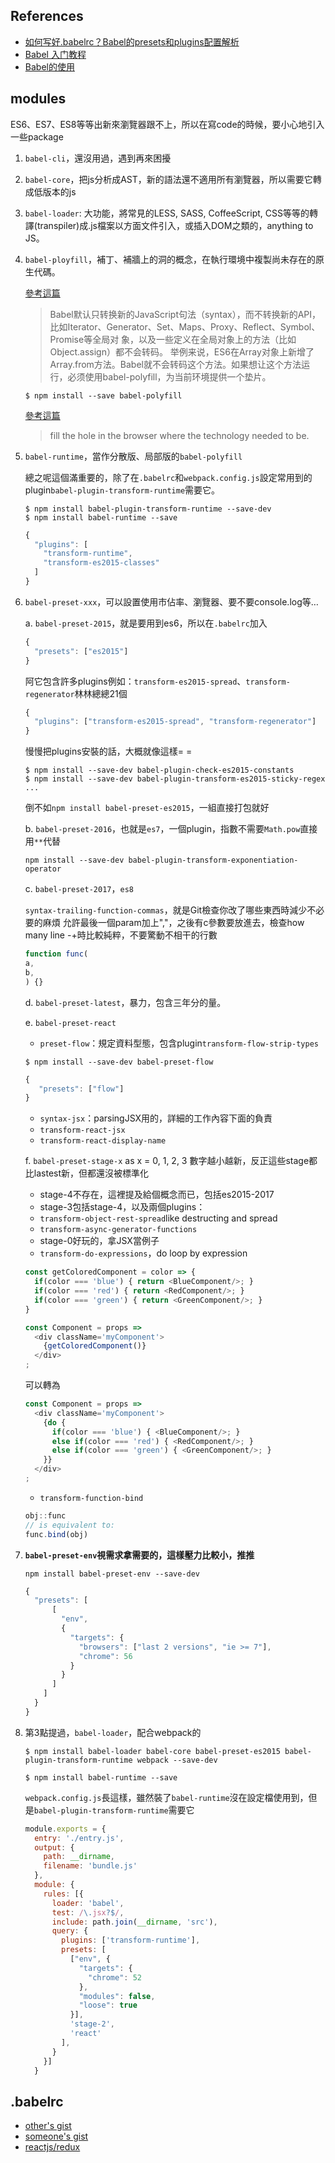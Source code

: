 ## References
* [如何写好.babelrc？Babel的presets和plugins配置解析](https://excaliburhan.com/post/babel-preset-and-plugins.html)
* [Babel 入门教程](http://www.ruanyifeng.com/blog/2016/01/babel.html)
* [Babel的使用](https://segmentfault.com/a/1190000008159877)

## modules


ES6、ES7、ES8等等出新來瀏覽器跟不上，所以在寫code的時候，要小心地引入一些package

1. `babel-cli`，還沒用過，遇到再來困擾

2. `babel-core`，把js分析成AST，新的語法還不適用所有瀏覽器，所以需要它轉成低版本的js

3. `babel-loader`: 大功能，將常見的LESS, SASS, CoffeeScript, CSS等等的轉譯(transpiler)成.js檔案以方面文件引入，或插入DOM之類的，anything to JS。

4. `babel-ployfill`，補丁、補牆上的洞的概念，在執行環境中複製尚未存在的原生代碼。

    [參考這篇](http://www.ruanyifeng.com/blog/2016/01/babel.html)
    >Babel默认只转换新的JavaScript句法（syntax），而不转换新的API，比如Iterator、Generator、Set、Maps、Proxy、Reflect、Symbol、Promise等全局对  象，以及一些定义在全局对象上的方法（比如Object.assign）都不会转码。
举例来说，ES6在Array对象上新增了Array.from方法。Babel就不会转码这个方法。如果想让这个方法运行，必须使用babel-polyfill，为当前环境提供一个垫片。
    
    ```shell
    $ npm install --save babel-polyfill
    ```
    
    [參考這篇](https://remysharp.com/2010/10/08/what-is-a-polyfill)
    > fill the hole in the browser where the technology needed to be.
 
5. `babel-runtime`，當作分散版、局部版的`babel-polyfill`

    總之呢這個滿重要的，除了在`.babelrc`和`webpack.config.js`設定常用到的plugin`babel-plugin-transform-runtime`需要它。

    ```shell
    $ npm install babel-plugin-transform-runtime --save-dev
    $ npm install babel-runtime --save
    ```
    ```js
    {
      "plugins": [
        "transform-runtime",
        "transform-es2015-classes"
      ]
    }
    ```
6. `babel-preset-xxx`，可以設置使用市佔率、瀏覽器、要不要console.log等…
    
    a. `babel-preset-2015`，就是要用到es6，所以在`.babelrc`加入
    ```js
    {
      "presets": ["es2015"]
    }
    ```
    阿它包含許多plugins例如：`transform-es2015-spread`、`transform-regenerator`林林總總21個
    ```js
    {
      "plugins": ["transform-es2015-spread", "transform-regenerator"]
    }
    ```
    慢慢把plugins安裝的話，大概就像這樣= =
    ```shell
    $ npm install --save-dev babel-plugin-check-es2015-constants
    $ npm install --save-dev babel-plugin-transform-es2015-sticky-regex
    ...
    ```
    倒不如`npm install babel-preset-es2015`，一組直接打包就好
    
    b. `babel-preset-2016`，也就是`es7`，一個plugin，指數不需要`Math.pow`直接用`**`代替
    ```shell
    npm install --save-dev babel-plugin-transform-exponentiation-operator
    ```
    
    c. `babel-preset-2017`，`es8`
    
    `syntax-trailing-function-commas`，就是Git檢查你改了哪些東西時減少不必要的麻煩
    允許最後一個param加上","，之後有c參數要放進去，檢查how many line -+時比較純粹，不要驚動不相干的行數
    ```js
    function func(
    a,
    b,
    ) {}
    ```
    
    d. `babel-preset-latest`，暴力，包含三年分的量。
    
    e. `babel-preset-react`
    
      * `preset-flow`：規定資料型態，包含plugin`transform-flow-strip-types`
      ```shell
      $ npm install --save-dev babel-preset-flow
      ```
      ```js
      {
         "presets": ["flow"]
      }
      ```
      * `syntax-jsx`：parsingJSX用的，詳細的工作內容下面的負責
      * `transform-react-jsx`
      * `transform-react-display-name`
    
    f. `babel-preset-stage-x` as x = 0, 1, 2, 3
    數字越小越新，反正這些stage都比lastest新，但都還沒被標準化

    * stage-4不存在，這裡提及給個概念而已，包括es2015-2017
    * stage-3包括stage-4，以及兩個plugins：

    - `transform-object-rest-spread`like destructing and spread
    - `transform-async-generator-functions`

    * stage-0好玩的，拿JSX當例子

    - `transform-do-expressions`，do loop by expression
    
    ```js
    const getColoredComponent = color => {
      if(color === 'blue') { return <BlueComponent/>; }
      if(color === 'red') { return <RedComponent/>; }
      if(color === 'green') { return <GreenComponent/>; }
    }

    const Component = props =>
      <div className='myComponent'>
        {getColoredComponent()}
      </div>
    ;
    ```
    可以轉為
    
    ```js
    const Component = props =>
      <div className='myComponent'>
        {do {
          if(color === 'blue') { <BlueComponent/>; }
          else if(color === 'red') { <RedComponent/>; }
          else if(color === 'green') { <GreenComponent/>; }
        }}
      </div>
    ;

    ```

    - `transform-function-bind`
    ```js
    obj::func
    // is equivalent to:
    func.bind(obj)
    ```
7. **`babel-preset-env`視需求拿需要的，這樣壓力比較小，推推**
    ```shell
    npm install babel-preset-env --save-dev
    ```
    ```js
    {
      "presets": [
          [
            "env",
            {
              "targets": {
                "browsers": ["last 2 versions", "ie >= 7"],
                "chrome": 56
              }
            }
          ]
        ]
      }
    }
    ```

8. 第3點提過，`babel-loader`，配合webpack的        
    ```shell
    $ npm install babel-loader babel-core babel-preset-es2015 babel-plugin-transform-runtime webpack --save-dev       
    ```
    ```shell
    $ npm install babel-runtime --save
    ```
    `webpack.config.js`長這樣，雖然裝了`babel-runtime`沒在設定檔使用到，但是`babel-plugin-transform-runtime`需要它
    ```js
    module.exports = {
      entry: './entry.js',
      output: {
        path: __dirname,
        filename: 'bundle.js'
      },
      module: {
        rules: [{
          loader: 'babel',
          test: /\.jsx?$/,
          include: path.join(__dirname, 'src'),
          query: {
            plugins: ['transform-runtime'],
            presets: [
              ["env", {
                "targets": {
                  "chrome": 52
                },
                "modules": false,
                "loose": true
              }],
              'stage-2',
              'react'
            ],
          }
        }]
      }
    ```
 
## .babelrc
* [other's gist](https://gist.github.com/rmoorman/94eeed830942758e218d92f15ce58d88)
* [someone's gist](https://gist.github.com/eddyerburgh/b569d23402611d14b40a2e4a1d534292)
* [reactjs/redux](https://github.com/reactjs/redux/blob/master/.babelrc)
